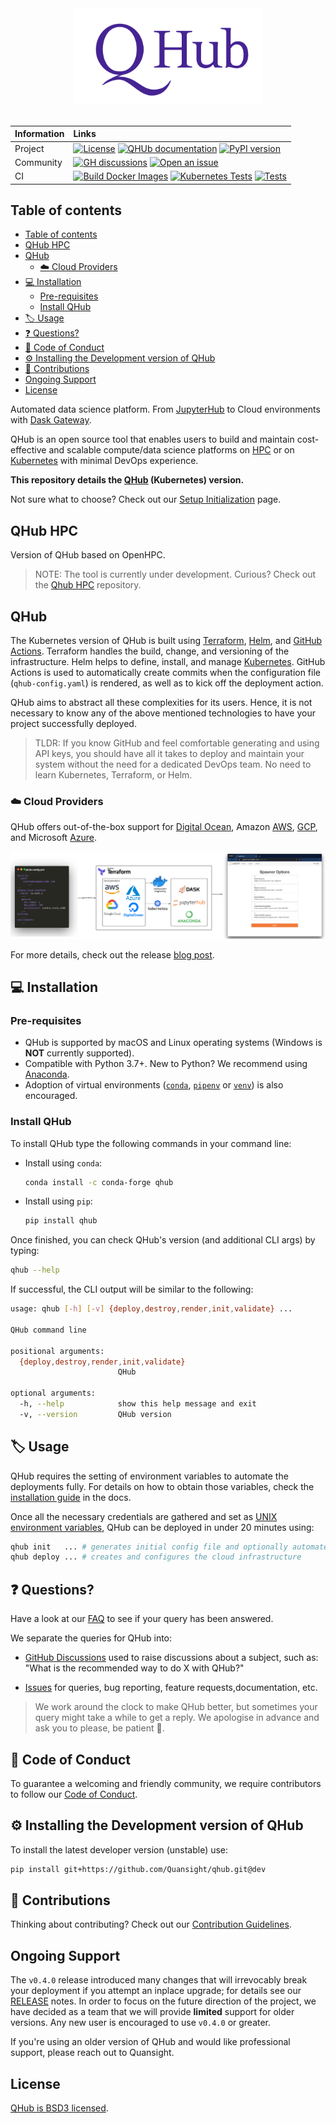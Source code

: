 <div align="center">
 <img alt="Qhub logo on white background" src="./docs/source/images/qhub_logo.png" width="300" />
</div>
<br>

| Information | Links |
| :---------- | :-----|
|   Project   | [![License](https://img.shields.io/badge/License-BSD%203--Clause-gray.svg?colorA=2D2A56&colorB=5936D9&style=flat.svg)](https://opensource.org/licenses/BSD-3-Clause) [![QHUb documentation](https://img.shields.io/badge/%F0%9F%93%96%20Read-the%20docs-gray.svg?colorA=2D2A56&colorB=5936D9&style=flat.svg)](https://docs.qhub.dev/en/stable/) [![PyPI version](https://badge.fury.io/py/qhub.svg)](https://badge.fury.io/py/qhub) |
|  Community  | [![GH discussions](https://img.shields.io/badge/%F0%9F%92%AC%20-Participate%20in%20discussions-gray.svg?colorA=2D2A56&colorB=5936D9&style=flat.svg)](https://github.com/Quansight/qhub/discussions) [![Open an issue](https://img.shields.io/badge/%F0%9F%93%9D%20Open-an%20issue-gray.svg?colorA=2D2A56&colorB=5936D9&style=flat.svg)](https://github.com/Quansight/qhub/issues/new/choose) |
|     CI      | [![Build Docker Images](https://github.com/Quansight/qhub/actions/workflows/image.yaml/badge.svg)](https://github.com/Quansight/qhub/actions/workflows/image.yaml) [![Kubernetes Tests](https://github.com/Quansight/qhub/actions/workflows/kubernetes_test.yaml/badge.svg)](https://github.com/Quansight/qhub/actions/workflows/kubernetes_test.yaml) [![Tests](https://github.com/Quansight/qhub/actions/workflows/test.yaml/badge.svg)](https://github.com/Quansight/qhub/actions/workflows/test.yaml) |

## Table of contents

- [Table of contents](#table-of-contents)
- [QHub HPC](#qhub-hpc)
- [QHub](#qhub)
  - [:cloud: Cloud Providers](#cloud-cloud-providers)
- [:computer: Installation](#computer-installation)
  - [Pre-requisites](#pre-requisites)
  - [Install QHub](#install-qhub)
- [:label: Usage](#label-usage)
- [:question: Questions?](#question-questions)
- [:book: Code of Conduct](#book-code-of-conduct)
- [:gear: Installing the Development version of QHub](#gear-installing-the-development-version-of-qhub)
- [:raised_hands: Contributions](#raised_hands-contributions)
- [Ongoing Support](#ongoing-support)
- [License](#license)

Automated data science platform. From [JupyterHub](https://jupyter.org/hub "Multi-user version of the Notebook") to Cloud environments with
[Dask Gateway](https://docs.dask.org/ "Parallel computing in Python").

QHub is an open source tool that enables users to build and maintain cost-effective and scalable compute/data science platforms on [HPC](#qhub-hpc) or on [Kubernetes](#qhub) with
minimal DevOps experience.

**This repository details the [QHub](https://qhub.dev/ "Official QHub docs") (Kubernetes) version.**

Not sure what to choose? Check out our [Setup Initialization](docs/source/installation/setup.md) page.

## QHub HPC

Version of QHub based on OpenHPC.

> NOTE: The tool is currently under development. Curious? Check out the [Qhub HPC](https://github.com/Quansight/qhub-hpc) repository.

## QHub

The Kubernetes version of QHub is built using [Terraform](https://www.terraform.io/), [Helm](https://helm.sh/), and
[GitHub Actions](https://docs.github.com/en/free-pro-team@latest/actions). Terraform handles the build, change, and versioning of the infrastructure. Helm helps to define, install,
and manage [Kubernetes](https://kubernetes.io/ "Automated container deployment, scaling, and management"). GitHub Actions is used to automatically create commits when the
configuration file (`qhub-config.yaml`) is rendered, as well as to kick off the deployment action.

QHub aims to abstract all these complexities for its users. Hence, it is not necessary to know any of the above mentioned technologies to have your project successfully deployed.

> TLDR: If you know GitHub and feel comfortable generating and using API keys, you should have all it takes to deploy and maintain your system without the need for a dedicated
> DevOps team. No need to learn Kubernetes, Terraform, or Helm.

### :cloud: Cloud Providers

QHub offers out-of-the-box support for [Digital Ocean](https://www.digitalocean.com/), Amazon [AWS](https://aws.amazon.com/),
[GCP](https://cloud.google.com/ "Google Cloud Provider"), and Microsoft [Azure](https://azure.microsoft.com/en-us/).

![High-level illustration of QHub architecture](docs/source/images/qhub-cloud_architecture.png)

For more details, check out the release [blog post](https://www.quansight.com/post/announcing-qhub).

## :computer: Installation

### Pre-requisites

- QHub is supported by macOS and Linux operating systems (Windows is **NOT** currently supported).
- Compatible with Python 3.7+. New to Python? We recommend using [Anaconda](https://www.anaconda.com/products/individual).
- Adoption of virtual environments ([`conda`](https://docs.conda.io/en/latest/), [`pipenv`](https://github.com/pypa/pipenv) or
  [`venv`](https://docs.python.org/3/library/venv.html)) is also encouraged.

### Install QHub

To install QHub type the following commands in your command line:

- Install using `conda`:

  ```bash
  conda install -c conda-forge qhub
  ```

- Install using `pip`:

  ```bash
  pip install qhub
  ```

Once finished, you can check QHub's version (and additional CLI args) by typing:

```bash
qhub --help
```

If successful, the CLI output will be similar to the following:

```bash
usage: qhub [-h] [-v] {deploy,destroy,render,init,validate} ...

QHub command line

positional arguments:
  {deploy,destroy,render,init,validate}
                        QHub

optional arguments:
  -h, --help            show this help message and exit
  -v, --version         QHub version
```

## :label: Usage

QHub requires the setting of environment variables to automate the deployments fully. For details on how to obtain those variables, check the
[installation guide](docs/source/installation/installation.md) in the docs.

Once all the necessary credentials are gathered and set as [UNIX environment variables](https://linuxize.com/post/how-to-set-and-list-environment-variables-in-linux/), QHub can be
deployed in under 20 minutes using:

```bash
qhub init   ... # generates initial config file and optionally automates deployment steps
qhub deploy ... # creates and configures the cloud infrastructure
```

## :question: Questions?

Have a look at our [FAQ](docs/source/user_guide/faq.md) to see if your query has been answered.

We separate the queries for QHub into:

- [GitHub Discussions](https://github.com/Quansight/qhub/discussions) used to raise discussions about a subject, such as: "What is the recommended way to do X with QHub?"

- [Issues](https://github.com/Quansight/qhub/issues/new/choose) for queries, bug reporting, feature requests,documentation, etc.

> We work around the clock to make QHub better, but sometimes your query might take a while to get a reply. We apologise in advance and ask you to please, be patient :pray:.

## :book: Code of Conduct

To guarantee a welcoming and friendly community, we require contributors to follow our [Code of Conduct](https://github.com/Quansight/.github/blob/master/CODE_OF_CONDUCT.md).

## :gear: Installing the Development version of QHub

To install the latest developer version (unstable) use:

```bash
pip install git+https://github.com/Quansight/qhub.git@dev
```

## :raised_hands: Contributions

Thinking about contributing? Check out our [Contribution Guidelines](https://github.com/Quansight/qhub/blob/main/CONTRIBUTING.md).

## Ongoing Support

The `v0.4.0` release introduced many changes that will irrevocably break your deployment if you attempt an inplace upgrade; for details see our
[RELEASE](RELEASE.md#release-v040---march-17-2022) notes. In order to focus on the future direction of the project, we have decided as a team that we will provide **limited** support for older versions. Any new user is encouraged to use `v0.4.0` or greater.

If you're using an older version of QHub and would like professional support, please reach out to Quansight.

## License

[QHub is BSD3 licensed](LICENSE).
